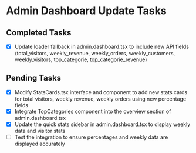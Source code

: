 # Admin Dashboard Update Tasks

## Completed Tasks
- [x] Update loader fallback in admin.dashboard.tsx to include new API fields (total_visitors, weekly_revenue, weekly_orders, weekly_customers, weekly_visitors, top_categorie, top_categorie_revenue)

## Pending Tasks
- [x] Modify StatsCards.tsx interface and component to add new stats cards for total visitors, weekly revenue, weekly orders using new percentage fields
- [x] Integrate TopCategories component into the overview section of admin.dashboard.tsx
- [x] Update the quick stats sidebar in admin.dashboard.tsx to display weekly data and visitor stats
- [ ] Test the integration to ensure percentages and weekly data are displayed accurately
